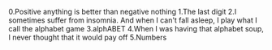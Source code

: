 0.Positive anything is better than negative nothing
1.The last  digit
2.I sometimes suffer from insomnia. And when I can't fall asleep, I play what I call the alphabet game
3.alphABET
4.When I was having that alphabet soup, I never thought that it would pay off
5.Numbers
